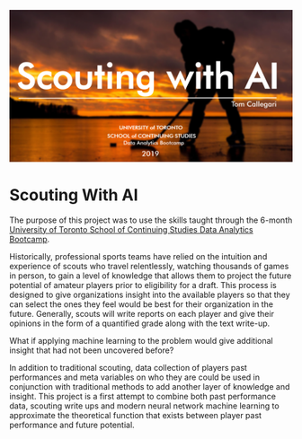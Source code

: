 ![alt text](title_page.PNG "Exoplanets")


# Scouting With AI

The purpose of this project was to use the skills taught through the 6-month [University of Toronto School of Continuing Studies Data Analytics Bootcamp](https://bootcamp.learn.utoronto.ca/data/).

Historically, professional sports teams have relied on the intuition and experience of scouts who travel relentlessly, watching thousands of games in person, to 
gain a level of knowledge that allows them to project the future potential of amateur players prior to eligibility for a draft.  This process is designed to give organizations
insight into the available players so that they can select the ones they feel would be best for their organization in the future.  Generally, scouts will write reports on each player
and give their opinions in the form of a quantified grade along with the text write-up.

What if applying machine learning to the problem would give additional insight that had not been uncovered before?

In addition to traditional scouting, data collection of players past performances and meta variables on who they are could be used in conjunction with traditional methods to add another layer
of knowledge and insight. This project is a first attempt to combine both past performance data, scouting write ups and modern neural network machine learning to approximate the theoretical function that exists between
player past performance and future potential.

